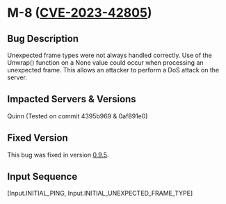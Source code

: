 # M-8 ([CVE-2023-42805](https://nvd.nist.gov/vuln/detail/CVE-2023-42805))

## Bug Description
Unexpected frame types were not always handled correctly. Use of the Unwrap() function on a None value could occur when processing an unexpected frame. This allows an attacker to perform a DoS attack on the server.

## Impacted Servers & Versions
Quinn (Tested on commit 4395b969 & 0af891e0)

## Fixed Version
This bug was fixed in version [0.9.5](https://github.com/quinn-rs/quinn/security/advisories/GHSA-q8wc-j5m9-27w3).

## Input Sequence
[Input.INITIAL_PING, Input.INITIAL_UNEXPECTED_FRAME_TYPE]
